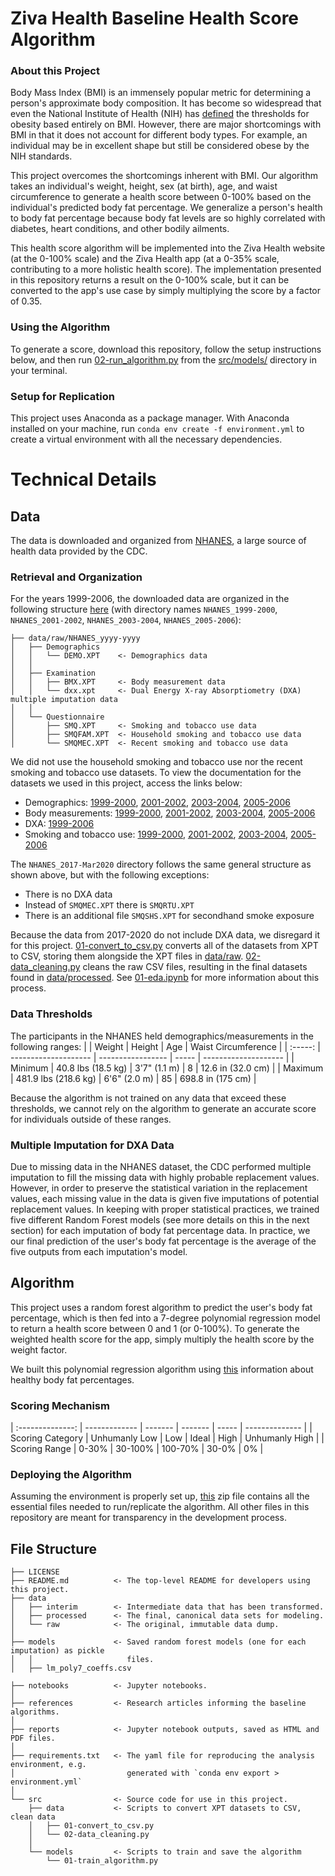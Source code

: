# Ziva Health Baseline Health Score Algorithm
### About this Project
Body Mass Index (BMI) is an immensely popular metric for determining a person's approximate body composition. It has become so widespread that even the National Institute of Health (NIH) has [defined](https://www.nhlbi.nih.gov/sites/default/files/media/docs/obesity-evidence-review.pdf) the thresholds for obesity based entirely on BMI. However, there are major shortcomings with BMI in that it does not account for different body types. For example, an individual may be in excellent shape but still be considered obese by the NIH standards.

This project overcomes the shortcomings inherent with BMI. Our algorithm takes an individual's weight, height, sex (at birth), age, and waist circumference to generate a health score between 0-100% based on the individual's predicted body fat percentage. We generalize a person's health to body fat percentage because body fat levels are so highly correlated with diabetes, heart conditions, and other bodily ailments.

This health score algorithm will be implemented into the Ziva Health website (at the 0-100% scale) and the Ziva Health app (at a 0-35% scale, contributing to a more holistic health score). The implementation presented in this repository returns a result on the 0-100% scale, but it can be converted to the app's use case by simply multiplying the score by a factor of $0.35$.

### Using the Algorithm
To generate a score, download this repository, follow the setup instructions below, and then run [02-run_algorithm.py](./src/models/02-run_algorithm.py) from the [src/models/](./src/models/) directory in your terminal.

### Setup for Replication
This project uses Anaconda as a package manager. With Anaconda installed on your machine, run `conda env create -f environment.yml` to create a virtual environment with all the necessary dependencies.

# Technical Details
## Data
The data is downloaded and organized from [NHANES](https://wwwn.cdc.gov/nchs/nhanes/Default.aspx), a large source of health data provided by the CDC.

### Retrieval and Organization
For the years 1999-2006, the downloaded data are organized in the following structure [here](./data/raw/) (with directory names `NHANES_1999-2000`, `NHANES_2001-2002`, `NHANES_2003-2004`, `NHANES_2005-2006`):

    ├── data/raw/NHANES_yyyy-yyyy
    │   ├── Demographics
    │   │   └── DEMO.XPT    <- Demographics data
    │   │
    │   ├── Examination
    │   │   ├── BMX.XPT     <- Body measurement data
    │   │   └── dxx.xpt     <- Dual Energy X-ray Absorptiometry (DXA) multiple imputation data
    │   │
    │   └── Questionnaire
    │       ├── SMQ.XPT     <- Smoking and tobacco use data
    │       ├── SMQFAM.XPT  <- Household smoking and tobacco use data
    │       └── SMQMEC.XPT  <- Recent smoking and tobacco use data

We did not use the household smoking and tobacco use nor the recent smoking and tobacco use datasets. To view the documentation for the datasets we used in this project, access the links below:
- Demographics: [1999-2000](https://wwwn.cdc.gov/Nchs/Nhanes/1999-2000/DEMO.htm), [2001-2002](https://wwwn.cdc.gov/Nchs/Nhanes/2001-2002/DEMO_B.htm), [2003-2004](https://wwwn.cdc.gov/Nchs/Nhanes/2003-2004/DEMO_C.htm), [2005-2006](https://wwwn.cdc.gov/Nchs/Nhanes/2005-2006/DEMO_D.htm)
- Body measurements: [1999-2000](https://wwwn.cdc.gov/Nchs/Nhanes/1999-2000/BMX.htm), [2001-2002](https://wwwn.cdc.gov/Nchs/Nhanes/2001-2002/BMX_B.htm), [2003-2004](https://wwwn.cdc.gov/Nchs/Nhanes/2003-2004/BMX_C.htm), [2005-2006](https://wwwn.cdc.gov/Nchs/Nhanes/2005-2006/BMX_D.htm)
- DXA: [1999-2006](https://wwwn.cdc.gov/Nchs/Nhanes/Dxa/Dxa.aspx)
- Smoking and tobacco use: [1999-2000](https://wwwn.cdc.gov/Nchs/Nhanes/1999-2000/SMQ.htm), [2001-2002](https://wwwn.cdc.gov/Nchs/Nhanes/2001-2002/SMQ_B.htm), [2003-2004](https://wwwn.cdc.gov/Nchs/Nhanes/2003-2004/SMQ_C.htm), [2005-2006](https://wwwn.cdc.gov/Nchs/Nhanes/2005-2006/SMQ_D.htm)
    
The `NHANES_2017-Mar2020` directory follows the same general structure as shown above, but with the following exceptions:

- There is no DXA data
- Instead of `SMQMEC.XPT` there is `SMQRTU.XPT`
- There is an additional file `SMQSHS.XPT` for secondhand smoke exposure

Because the data from 2017-2020 do not include DXA data, we disregard it for this project. [01-convert_to_csv.py](./src/data/01-convert_to_csv.py) converts all of the datasets from XPT to CSV, storing them alongside the XPT files in [data/raw](./data/raw/). [02-data_cleaning.py](./src/data/02-data_cleaning.py) cleans the raw CSV files, resulting in the final datasets found in [data/processed](./data/processed/). See [01-eda.ipynb](./notebooks/01-eda.ipynb) for more information about this process.

### Data Thresholds
The participants in the NHANES held demographics/measurements in the following ranges:
|         | Weight               | Height            | Age   | Waist Circumference  |
| :-----: | -------------------- | ----------------- | ----- | -------------------- |
| Minimum | 40.8 lbs (18.5 kg)   | 3'7" (1.1 m)      | 8     | 12.6 in (32.0 cm)    |
| Maximum | 481.9 lbs (218.6 kg) | 6'6" (2.0 m)      | 85    | 698.8 in (175 cm)    |

Because the algorithm is not trained on any data that exceed these thresholds, we cannot rely on the algorithm to generate an accurate score for individuals outside of these ranges.

### Multiple Imputation for DXA Data
Due to missing data in the NHANES dataset, the CDC performed multiple imputation to fill the missing data with highly probable replacement values. However, in order to preserve the statistical variation in the replacement values, each missing value in the data is given five imputations of potential replacement values. In keeping with proper statistical practices, we trained five different Random Forest models (see more details on this in the next section) for each imputation of body fat percentage data. In practice, we our final prediction of the user's body fat percentage is the average of the five outputs from each imputation's model.

## Algorithm
This project uses a random forest algorithm to predict the user's body fat percentage, which is then fed into a 7-degree polynomial regression model to return a health score between 0 and 1 (or 0-100%). To generate the weighted health score for the app, simply multiply the health score by the weight factor.

We built this polynomial regression algorithm using [this](http://pennshape.upenn.edu/files/pennshape/Body-Composition-Fact-Sheet.pdf) information about healthy body fat percentages.

### Scoring Mechanism
| :--------------: | ------------- | ------- | ------- | ----- | -------------- |
| Scoring Category | Unhumanly Low | Low     | Ideal   | High  | Unhumanly High |
| Scoring Range    | 0-30%         | 30-100% | 100-70% | 30-0% | 0%             |


### Deploying the Algorithm
Assuming the environment is properly set up, [this](./src/models/essential_files.zip) zip file contains all the essential files needed to run/replicate the algorithm. All other files in this repository are meant for transparency in the development process. 

## File Structure

    ├── LICENSE
    ├── README.md          <- The top-level README for developers using this project.
    ├── data
    │   ├── interim        <- Intermediate data that has been transformed.
    │   ├── processed      <- The final, canonical data sets for modeling.
    │   └── raw            <- The original, immutable data dump.
    │
    ├── models             <- Saved random forest models (one for each imputation) as pickle
    │   │                     files.
    │   ├── lm_poly7_coeffs.csv

    ├── notebooks          <- Jupyter notebooks.
    │
    ├── references         <- Research articles informing the baseline algorithms.
    │
    ├── reports            <- Jupyter notebook outputs, saved as HTML and PDF files.
    │
    ├── requirements.txt   <- The yaml file for reproducing the analysis environment, e.g.
    │                         generated with `conda env export > environment.yml`
    │
    └── src                <- Source code for use in this project.
        ├── data           <- Scripts to convert XPT datasets to CSV, clean data
        │   ├── 01-convert_to_csv.py
        │   └── 02-data_cleaning.py
        │
        └── models         <- Scripts to train and save the algorithm
            └── 01-train_algorithm.py